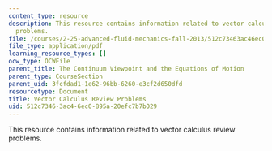 ```yaml
---
content_type: resource
description: This resource contains information related to vector calculus review
  problems.
file: /courses/2-25-advanced-fluid-mechanics-fall-2013/512c73463ac46ec0895a20efc7b7b029_MIT2_25F13_vec_cal_re_pro.pdf
file_type: application/pdf
learning_resource_types: []
ocw_type: OCWFile
parent_title: The Continuum Viewpoint and the Equations of Motion
parent_type: CourseSection
parent_uid: 3fcfdad1-1e62-96bb-6260-e3cf2d650dfd
resourcetype: Document
title: Vector Calculus Review Problems
uid: 512c7346-3ac4-6ec0-895a-20efc7b7b029
---
```

This resource contains information related to vector calculus review problems.

